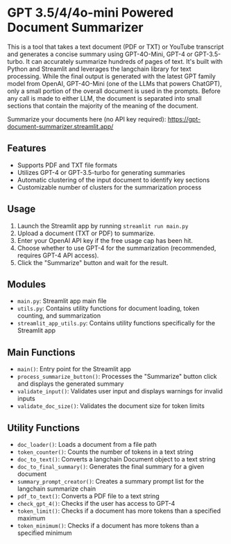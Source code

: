 # **GPT 3.5/4/4o-mini Powered Document Summarizer**

This is a tool that takes a text document (PDF or TXT) or YouTube transcript and generates a concise summary using GPT-4O-Mini, GPT-4 or GPT-3.5-turbo. It can accurately summarize hundreds of pages of text. It's built with Python and Streamlit and leverages the langchain library for text processing.
While the final output is generated with the latest GPT family model from OpenAI, GPT-4O-Mini (one of the LLMs that powers ChatGPT), only a small portion of the overall document is used in the prompts. Before any call is made to either LLM, the document is separated into
small sections that contain the majority of the meaning of the document. 

Summarize your documents here (no API key required): https://gpt-document-summarizer.streamlit.app/

## Features

- Supports PDF and TXT file formats
- Utilizes GPT-4 or GPT-3.5-turbo for generating summaries
- Automatic clustering of the input document to identify key sections
- Customizable number of clusters for the summarization process

## Usage

1. Launch the Streamlit app by running `streamlit run main.py`
2. Upload a document (TXT or PDF) to summarize.
3. Enter your OpenAI API key if the free usage cap has been hit.
4. Choose whether to use GPT-4 for the summarization (recommended, requires GPT-4 API access).
5. Click the "Summarize" button and wait for the result.

## Modules

- `main.py`: Streamlit app main file
- `utils.py`: Contains utility functions for document loading, token counting, and summarization
- `streamlit_app_utils.py`: Contains utility functions specifically for the Streamlit app

## Main Functions

- `main()`: Entry point for the Streamlit app
- `process_summarize_button()`: Processes the "Summarize" button click and displays the generated summary
- `validate_input()`: Validates user input and displays warnings for invalid inputs
- `validate_doc_size()`: Validates the document size for token limits

## Utility Functions

- `doc_loader()`: Loads a document from a file path
- `token_counter()`: Counts the number of tokens in a text string
- `doc_to_text()`: Converts a langchain Document object to a text string
- `doc_to_final_summary()`: Generates the final summary for a given document
- `summary_prompt_creator()`: Creates a summary prompt list for the langchain summarize chain
- `pdf_to_text()`: Converts a PDF file to a text string
- `check_gpt_4()`: Checks if the user has access to GPT-4
- `token_limit()`: Checks if a document has more tokens than a specified maximum
- `token_minimum()`: Checks if a document has more tokens than a specified minimum





